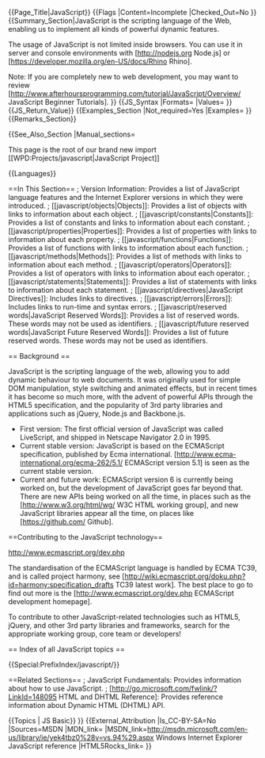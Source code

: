 {{Page_Title|JavaScript}}
{{Flags
|Content=Incomplete
|Checked_Out=No
}}
{{Summary_Section|JavaScript is the scripting language of the Web, enabling us to implement all kinds of powerful dynamic features.

The usage of JavaScript is not limited inside browsers. You can use it in server and console environments with [http://nodejs.org Node.js] or [https://developer.mozilla.org/en-US/docs/Rhino Rhino].

Note: If you are completely new to web development, you may want to review [http://www.afterhoursprogramming.com/tutorial/JavaScript/Overview/ JavaScript Beginner Tutorials].
}}
{{JS_Syntax
|Formats=
|Values=
}}
{{JS_Return_Value}}
{{Examples_Section
|Not_required=Yes
|Examples=
}}
{{Remarks_Section}}

{{See_Also_Section
|Manual_sections=<div class='note'>This page is the root of our brand new import [[WPD:Projects/javascript|JavaScript Project]]</div>

{{Languages}}

==In This Section==
; Version Information: Provides a list of JavaScript language features and the Internet Explorer versions in which they were introduced.
; [[javascript/objects|Objects]]: Provides a list of objects with links to information about each object.
; [[javascript/constants|Constants]]: Provides a list of constants and links to information about each constant.
; [[javascript/properties|Properties]]: Provides a list of properties with links to information about each property.
; [[javascript/functions|Functions]]: Provides a list of functions with links to information about each function.
; [[javascript/methods|Methods]]: Provides a list of methods with links to information about each method.
; [[javascript/operators|Operators]]: Provides a list of operators with links to information about each operator.
; [[javascript/statements|Statements]]: Provides a list of statements with links to information about each statement.
; [[javascript/directives|JavaScript Directives]]: Includes links to directives.
; [[javascript/errors|Errors]]: Includes links to run-time and syntax errors.
; [[javascript/reserved words|JavaScript Reserved Words]]: Provides a list of reserved words. These words may not be used as identifiers.
; [[javascript/future reserved words|JavaScript Future Reserved Words]]: Provides a list of future reserved words. These words may not be used as identifiers.


== Background ==

JavaScript is the scripting language of the web, allowing you to add dynamic behaviour to web documents. It was originally used for simple DOM manipulation, style switching and animated effects, but in recent times it has become so much more, with the advent of powerful APIs through the HTML5 specification, and the popularity of 3rd party libraries and applications such as jQuery, Node.js and Backbone.js. 

* First version: The first official version of JavaScript was called LiveScript, and shipped in Netscape Navigator 2.0 in 1995.
* Current stable version: JavaScript is based on the ECMAScript specification, published by Ecma international. [http://www.ecma-international.org/ecma-262/5.1/ ECMAScript version 5.1] is seen as the current stable version. 
* Current and future work: ECMAScript version 6 is currently being worked on, but the development of JavaScript goes far beyond that. There are new APIs being worked on all the time, in places such as the [http://www.w3.org/html/wg/ W3C HTML working group], and new JavaScript libraries appear all the time, on places like [https://github.com/ Github].

==Contributing to the JavaScript technology==

http://www.ecmascript.org/dev.php

The standardisation of the ECMAScript language is handled by ECMA TC39, and is called project harmony, see [http://wiki.ecmascript.org/doku.php?id=harmony:specification_drafts TC39 latest work]. The best place to go to find out more is the [http://www.ecmascript.org/dev.php ECMAScript development homepage].

To contribute to other JavaScript-related technologies such as HTML5, jQuery, and other 3rd party libraries and frameworks, search for the appropriate working group, core team or developers!

== Index of all JavaScript topics ==

{{Special:PrefixIndex/javascript/}}

==Related Sections==
; JavaScript Fundamentals: Provides information about how to use JavaScript.
; [http://go.microsoft.com/fwlink/?LinkId=148095 HTML and DHTML Reference]: Provides reference information about Dynamic HTML (DHTML) API.

{{Topics | JS Basic}}
}}
{{External_Attribution
|Is_CC-BY-SA=No
|Sources=MSDN
|MDN_link=
|MSDN_link=http://msdn.microsoft.com/en-us/library/ie/yek4tbz0%28v=vs.94%29.aspx Windows Internet Explorer JavaScript reference
|HTML5Rocks_link=
}}